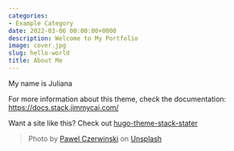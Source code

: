 ```yaml
---
categories:
- Example Category
date: 2022-03-06 00:00:00+0000
description: Welcome to My Portfolio
image: cover.jpg
slug: hello-world
title: About Me
---
```


My name is Juliana

For more information about this theme, check the documentation: https://docs.stack.jimmycai.com/

Want a site like this? Check out [hugo-theme-stack-stater](https://github.com/CaiJimmy/hugo-theme-stack-starter)

> Photo by [Pawel Czerwinski](https://unsplash.com/@pawel_czerwinski) on [Unsplash](https://unsplash.com/)